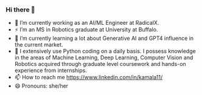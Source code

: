 ### Hi there 👋

- 🔭 I’m currently working as an AI/ML Engineer at RadicalX.
- ⚡ I’m an MS in Robotics graduate at University at Buffalo.
- 🌱 I’m currently learning a lot about Generative AI and GPT4 influence in the current market.
- 👀 I extensively use Python coding on a daily basis. I possess knowledge in the areas of Machine Learning, Deep Learning, Computer Vision and Robotics acquired through graduate 
      level coursework and hands-on experience from internships.
- 📫 How to reach me https://www.linkedin.com/in/kamala11/
- 😄 Pronouns: she/her

